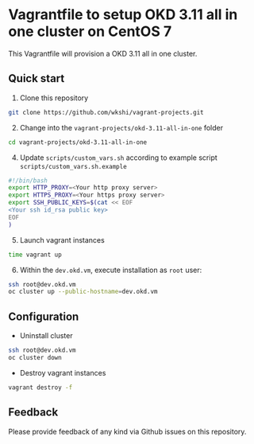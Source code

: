 # Vagrantfile to setup OKD 3.11 all in one cluster on CentOS 7
This Vagrantfile will provision a OKD 3.11 all in one cluster.

## Quick start
1. Clone this repository
```bash
git clone https://github.com/wkshi/vagrant-projects.git
```
2. Change into the `vagrant-projects/okd-3.11-all-in-one` folder
```bash
cd vagrant-projects/okd-3.11-all-in-one
```
4. Update `scripts/custom_vars.sh` according to example script `scripts/custom_vars.sh.example`
```bash
#!/bin/bash
export HTTP_PROXY=<Your http proxy server>
export HTTPS_PROXY=<Your https proxy server>
export SSH_PUBLIC_KEYS=$(cat << EOF
<Your ssh id_rsa public key>
EOF
)
```
5. Launch vagrant instances
```bash
time vagrant up
```
6. Within the `dev.okd.vm`, execute installation as `root` user:
```bash
ssh root@dev.okd.vm
oc cluster up --public-hostname=dev.okd.vm
```

## Configuration
- Uninstall cluster
```bash
ssh root@dev.okd.vm
oc cluster down
```
- Destroy vagrant instances
```bash
vagrant destroy -f
```

## Feedback
Please provide feedback of any kind via Github issues on this repository.
